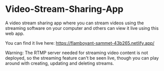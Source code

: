 # Video-Stream-Sharing-App

A video stream sharing app where you can stream videos using the streaming software on your computer and others can view it live using this web app.

You can find it live here:
https://flamboyant-sammet-43b265.netlify.app/

Warning:
The RTMP server needed for streaming video content is not deployed, 
so the streaming feature can't be seen live, 
though you can play around with creating, updating and deleting streams.
